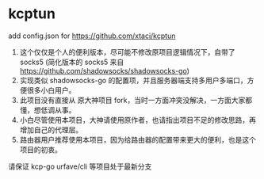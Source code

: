 # kcptun
add config.json for https://github.com/xtaci/kcptun

1. 这个仅仅是个人的便利版本，尽可能不修改原项目逻辑情况下，自带了 socks5 (简化版本的 socks5 来自 https://github.com/shadowsocks/shadowsocks-go)
2. 实现类似 shadowsocks-go 的配置项，并且服务器端支持多用户多端口，方便很多小白用户。
3. 此项目没有直接从 原大神项目 fork，当时一方面冲突没解决，一方面大家都懂，想低调从事。
4. 小白尽管使用本项目，大神请使用原作者，也请指出项目不足的修改思路，再增加自己的代理层。
5. 路由器用户推荐使用本项目，因为给路由器的配置带来更大的便利，也是这个项目的初衷。

请保证 kcp-go urfave/cli 等项目处于最新分支


